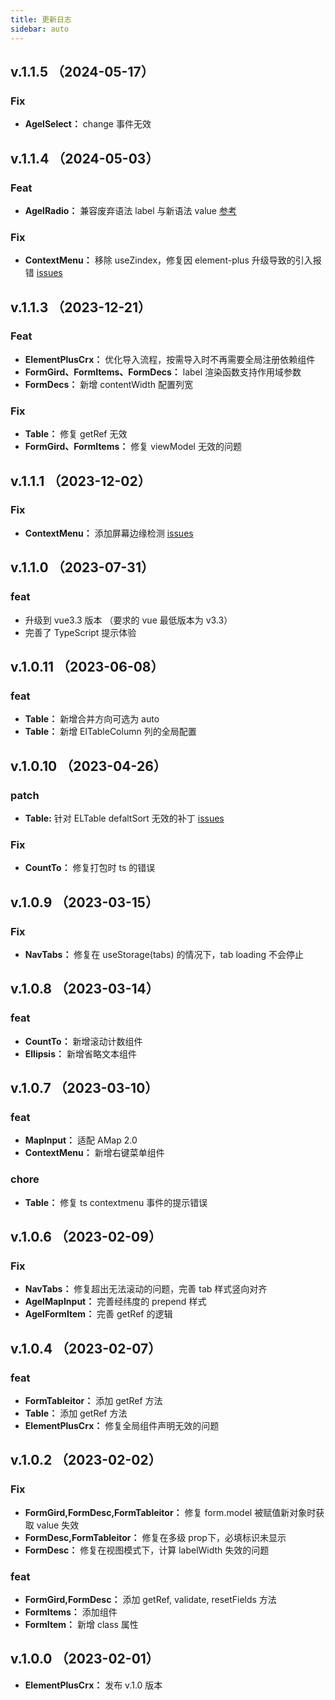 ```yaml
---
title: 更新日志
sidebar: auto
---
```


## v.1.1.5 （2024-05-17）

### Fix

- **AgelSelect：** change 事件无效

## v.1.1.4 （2024-05-03）

### Feat

- **AgelRadio：** 兼容废弃语法 label 与新语法 value [参考](https://element-plus.org/zh-CN/component/radio.html)

### Fix

- **ContextMenu：** 移除 useZindex，修复因 element-plus 升级导致的引入报错 [issues](https://github.com/agrass-GitHub/element-plus-crx/issues/4)

## v.1.1.3 （2023-12-21）

### Feat

- **ElementPlusCrx：** 优化导入流程，按需导入时不再需要全局注册依赖组件
- **FormGird、FormItems、FormDecs：** label 渲染函数支持作用域参数
- **FormDecs：** 新增 contentWidth 配置列宽

### Fix

- **Table：** 修复 getRef 无效
- **FormGird、FormItems：** 修复 viewModel 无效的问题

## v.1.1.1 （2023-12-02）

### Fix

- **ContextMenu：** 添加屏幕边缘检测 [issues](https://github.com/agrass-GitHub/element-plus-crx/issues/3)

## v.1.1.0 （2023-07-31）

### feat

- 升级到 vue3.3 版本 （要求的 vue 最低版本为 v3.3）
- 完善了 TypeScript 提示体验

## v.1.0.11 （2023-06-08）

### feat

- **Table：** 新增合并方向可选为 auto
- **Table：** 新增 ElTableColumn 列的全局配置

## v.1.0.10 （2023-04-26）

### patch

- **Table:** 针对 ELTable defaltSort 无效的补丁 [issues](https://github.com/element-plus/element-plus/issues/10077)

### Fix

- **CountTo：** 修复打包时 ts 的错误

## v.1.0.9 （2023-03-15）

### Fix

- **NavTabs：** 修复在 useStorage(tabs) 的情况下，tab loading 不会停止

## v.1.0.8 （2023-03-14）

### feat

- **CountTo：** 新增滚动计数组件
- **Ellipsis：** 新增省略文本组件

## v.1.0.7 （2023-03-10）

### feat

- **MapInput：** 适配 AMap 2.0
- **ContextMenu：** 新增右键菜单组件

### chore

- **Table：** 修复 ts contextmenu 事件的提示错误

## v.1.0.6 （2023-02-09）

### Fix

- **NavTabs：** 修复超出无法滚动的问题，完善 tab 样式竖向对齐
- **AgelMapInput：** 完善经纬度的 prepend 样式
- **AgelFormItem：** 完善 getRef 的逻辑

## v.1.0.4 （2023-02-07）

### feat

- **FormTableitor：** 添加 getRef 方法
- **Table：** 添加 getRef 方法
- **ElementPlusCrx：** 修复全局组件声明无效的问题

## v.1.0.2 （2023-02-02）

### Fix

- **FormGird,FormDesc,FormTableitor：** 修复 form.model 被赋值新对象时获取 value 失效
- **FormDesc,FormTableitor：** 修复在多级 prop下，必填标识未显示
- **FormDesc：** 修复在视图模式下，计算 labelWidth 失效的问题

### feat

- **FormGird,FormDesc：** 添加 getRef, validate, resetFields 方法
- **FormItems：** 添加组件
- **FormItem：** 新增 class 属性

## v.1.0.0 （2023-02-01）

- **ElementPlusCrx：** 发布 v.1.0 版本
